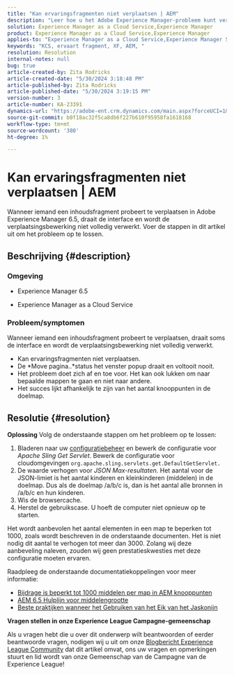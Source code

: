 ```yaml
---
title: "Kan ervaringsfragmenten niet verplaatsen | AEM"
description: "Leer hoe u het Adobe Experience Manager-probleem kunt verhelpen waarbij het verplaatsen van een ervaringsfragmentproces nooit wordt voltooid."
solution: Experience Manager as a Cloud Service,Experience Manager
product: Experience Manager as a Cloud Service,Experience Manager
applies-to: "Experience Manager as a Cloud Service,Experience Manager Sites,Experience Manager 6.5"
keywords: "KCS, ervaart fragment, XF, AEM, "
resolution: Resolution
internal-notes: null
bug: true
article-created-by: Zita Rodricks
article-created-date: "5/30/2024 3:18:48 PM"
article-published-by: Zita Rodricks
article-published-date: "5/30/2024 3:19:15 PM"
version-number: 3
article-number: KA-23391
dynamics-url: "https://adobe-ent.crm.dynamics.com/main.aspx?forceUCI=1&pagetype=entityrecord&etn=knowledgearticle&id=76e63ee4-971e-ef11-840a-000d3a372703"
source-git-commit: b0f18ac32f5ca8db6f227b610f95958fa1618168
workflow-type: tm+mt
source-wordcount: '380'
ht-degree: 1%

---
```


# Kan ervaringsfragmenten niet verplaatsen | AEM


Wanneer iemand een inhoudsfragment probeert te verplaatsen in Adobe Experience Manager 6.5, draait de interface en wordt de verplaatsingsbewerking niet volledig verwerkt. Voer de stappen in dit artikel uit om het probleem op te lossen.

## Beschrijving {#description}


### <b>Omgeving</b>

- Experience Manager 6.5


- Experience Manager as a Cloud Service




### <b>Probleem/symptomen</b>

Wanneer iemand een inhoudsfragment probeert te verplaatsen, draait soms de interface en wordt de verplaatsingsbewerking niet volledig verwerkt.

- Kan ervaringsfragmenten niet verplaatsen.
- De *Move pagina..*status het venster popup draait en voltooit nooit.
- Het probleem doet zich af en toe voor. Het kan ook lukken om naar bepaalde mappen te gaan en niet naar andere.
- Het succes lijkt afhankelijk te zijn van het aantal knooppunten in de doelmap.





## Resolutie {#resolution}

<b>Oplossing</b>
Volg de onderstaande stappen om het probleem op te lossen:



1. Bladeren naar uw [configuratiebeheer](http://localhost:4502/system/console/configMgr) en bewerk de configuratie voor *Apache Sling Get Servlet*. Bewerk de configuratie voor cloudomgevingen `org.apache.sling.servlets.get.DefaultGetServlet.`
2. De waarde verhogen voor *JSON Max-resultaten*. Het aantal voor de JSON-limiet is het aantal kinderen en kleinkinderen (middelen) in de doelmap. Dus als de doelmap /a/b/c is, dan is het aantal alle bronnen in /a/b/c en hun kinderen.
3. Wis de browsercache.
4. Herstel de gebruikscase. U hoeft de computer niet opnieuw op te starten.


Het wordt aanbevolen het aantal elementen in een map te beperken tot 1000, zoals wordt beschreven in de onderstaande documenten. Het is niet nodig dit aantal te verhogen tot meer dan 3000. Zolang wij deze aanbeveling naleven, zouden wij geen prestatieskwesties met deze configuratie moeten ervaren.

Raadpleeg de onderstaande documentatiekoppelingen voor meer informatie:

- [Bijdrage is beperkt tot 1000 middelen per map in AEM knooppunten](https://experienceleague.adobe.com/docs/experience-cloud-kcs/kbarticles/KA-21172.html)
- [AEM 6.5 Hulplijn voor middelengrootte](https://experienceleague.adobe.com/docs/experience-manager-65/assets/administer/assets-sizing-guide.html)
- [Beste praktijken wanneer het Gebruiken van het Eik van het Jaskonijn](https://jackrabbit.apache.org/oak/docs/dos_and_donts.html)




<b>Vragen stellen in onze Experience League Campagne-gemeenschap</b>

Als u vragen hebt die u over dit onderwerp wilt beantwoorden of eerder beantwoorde vragen, nodigen wij u uit om onze [Blogbericht Experience League Community](https://experienceleaguecommunities.adobe.com/t5/adobe-experience-manager-blogs/introducing-top-kcs-articles-curated-for-your-aem/ba-p/672734#M1180) dat dit artikel omvat, ons uw vragen en opmerkingen stuurt en lid wordt van onze Gemeenschap van de Campagne van de Experience League!


